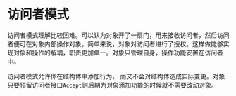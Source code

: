 # 访问者模式

访问者模式理解比较困难。可以认为对象开了一扇门，用来接收访问者，然后访问者便可在对象内部操作对象。简单来说，对象对访问者进行了授权。这样做能够实现对象和操作的解耦，职责更加单一。对象只管理自身，操作功能安置在访问者中。

访问者模式允许你在结构体中添加行为， 而又不会对结构体造成实际变更。对象只要预留访问者接口`Accept`则后期为对象添加功能的时候就不需要改动对象。